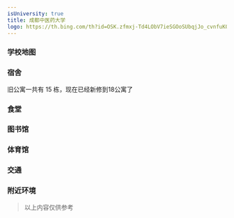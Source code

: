 ```yaml
---
isUniversity: true
title: 成都中医药大学
logo: https://th.bing.com/th?id=OSK.zfmxj-Td4LObV7ieSGOoSUbqjJo_cvnfuKQQYao5y8w&w=102&h=102&c=7&o=6&pid=SANGAM
---
```


### 学校地图

<Imgs :imgs="[
`https://tse2-mm.cn.bing.net/th/id/OIP-C.X2yZqpHXfcovmZ6Mrw5UvQHaIN?rs=1&pid=ImgDetMain`,
`https://www.cdutcm.edu.cn/Upload/main/ContentManage/Article/image/2019/06/05/0cc40d4ff7984dcf92d1ca1a8aef4e88.png`,
]"/>

### 宿舍
<Imgs :imgs="[
`https://pica.zhimg.com/80/v2-367c5eb079ac7a824932993b1ace4ae2_720w.webp?source=1def8aca`,
'https://picx.zhimg.com/80/v2-8717d26e7a45ffbbaf20a8419a0a8310_720w.webp?source=1def8aca',
'https://picx.zhimg.com/80/v2-6027ae912ee17c7b422ef3220c30ef6d_720w.webp?source=1def8aca',
'https://pic1.zhimg.com/80/v2-8c832411cc74957bdb80db474fa85e46_720w.webp?source=1def8aca',
'https://picx.zhimg.com/80/v2-c0173c71d67f22fe9de1392abb5021d3_720w.webp?source=1def8aca'
]"/>
<Tags :tags="[`🛏️本科生六人间/研究生四人间`,`❄️空调`,`🧻独立卫生间`,`🚿独立浴室`,`☕24H开水房`,
`💧洗衣房/洗衣机`,`💴住宿费1200元/年`,`时段热水`,`门禁-男生11:30-女生11:00-研究生无`]"/>

旧公寓一共有 15 栋，现在已经新修到18公寓了

### 食堂

### 图书馆

### 体育馆

### 交通

### 附近环境

> 以上内容仅供参考